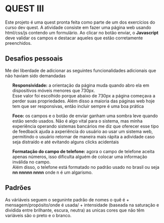 <h1>QUEST III</h1>
<p>Este projeto é uma quest pronta feita como parte de um dos exercícios do curso dev quest.
A atividade consiste em fazer uma página web usando html/css/js contendo um formulário.
Ao clicar no botão enviar, o <b>Javascript</b> deve validar os campos e destacar aqueles que estão corretamente preenchidos.
</p>
<h2>Desafios pessoais</h2>
<p>Me dei liberdade de adicionar as seguintes funcionalidades adicionais que não haviam sido demandadas</p>
<ul><b>Responsividade:</b> a orientação da página muda quando abro ela em dispositivos móveis menores que 730px.<br> 
Esse valor foi escolhido porque abaixo de 730px a página começava a perder suas propriedades.
Além disso a maioria das páginas web hoje tem que ser responsivas, então incluir sempre é uma boa prática</ul>
<ul><b>Foco:</b> os campos e o botão de enviar ganham uma sombra leve quando estão sendo usados.
Não é algo vital para o sistema, mas minha experiência operando sistemas bancários me diz que oferecer esse tipo de feedback 
ajuda a axperiência do usuário ao usar um sistema web, permitindo o usuário retornar de maneira mais rápita a adividade caso 
seja distraído e até evitando alguns clicks acidentais</ul>
<ul><b>Formatação do campo de telefone:</b> agora o campo de telefone aceita apenas números, isso dificulta alguém de colocar uma informação inválida no campo.<br>
Além disso, o telefone está formatado no padrão usado no brasil ou seja <b>nn nnnnn nnnn</b> onde n é um algarismo.</ul>
<h2>Padrões</h2>
As váriáveis seguem o seguninte padrão de nomes o quê é + mensagem/propósito/onde é usada/ + intensidade (baseada na saturação e dividida entre brilhante, escura, neutra)
as unicas cores que não têm variáveis são o preto e o branco.

